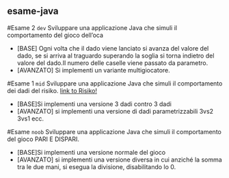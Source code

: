 ## esame-java


#Esame 2 ```dev```
Sviluppare una applicazione Java che simuli il comportamento del gioco dell’oca
* [BASE] Ogni volta che il dado viene lanciato si avanza del valore del dado, se si arriva al traguardo superando la soglia si torna indietro del valore del dado.Il numero delle caselle viene passato da parametro.
* [AVANZATO] Si implementi un variante multigiocatore.

#Esame 1 ```mid```
Sviluppare una applicazione Java che simuli il comportamento dei dadi del risiko.
[link to Risiko!](https://it.wikipedia.org/wiki/RisiKo!)
* [BASE]Si implementi una versione 3 dadi contro 3 dadi
* [AVANZATO] si implementi una versione di dadi parametrizzabili 3vs2 3vs1 ecc.

#Esame ```noob```
Sviluppare una applicazione Java che simuli il comportamento del gioco PARI E DISPARI.
* [BASE]Si implementi una versione normale del gioco
* [AVANZATO] si implementi una versione diversa in cui anziché la somma tra le due mani, si esegua la divisione, disabilitando lo 0.
